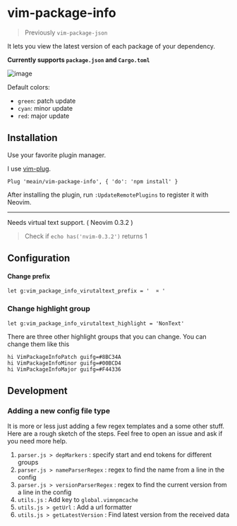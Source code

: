 # vim-package-info

> Previously `vim-package-json`


It lets you view the latest version of each package of your dependency.

**Currently supports `package.json` and `Cargo.toml`**

![image](https://i.imgur.com/R5K3mC9.png)

Default colors:

- `green`: patch update
- `cyan`: minor update
- `red`: major update

## Installation

Use your favorite plugin manager.

I use [vim-plug](https://github.com/junegunn/vim-plug).

```vim
Plug 'meain/vim-package-info', { 'do': 'npm install' }
```

After installing the plugin, run `:UpdateRemotePlugins` to register it with Neovim.

---

Needs virtual text support. ( Neovim 0.3.2 )

> Check if `echo has('nvim-0.3.2')` returns 1

## Configuration

#### Change prefix

```
let g:vim_package_info_virutaltext_prefix = '  ¤ '
```

### Change highlight group

```
let g:vim_package_info_virutaltext_highlight = 'NonText'
```

There are three other highlight groups that you can change.
You can change them like this

```
hi VimPackageInfoPatch guifg=#8BC34A
hi VimPackageInfoMinor guifg=#00BCD4
hi VimPackageInfoMajor guifg=#F44336
```


## Development

### Adding a new config file type

It is more or less just adding a few regex templates and a some other stuff.
Here are a rough sketch of the steps.
Feel free to open an issue and ask if you need more help.

1. `parser.js > depMarkers` : specify start and end tokens for different groups
2. `parser.js > nameParserRegex` : regex to find the name from a line in the config
3. `parser.js > versionParserRegex` : regex to find the current version from a line in the config
4. `utils.js` : Add key to `global.vimnpmcache`
5. `utils.js > getUrl` : Add a url formatter
6. `utils.js > getLatestVersion` : Find latest version from the received data
